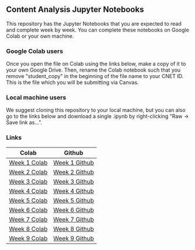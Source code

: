 ## Content Analysis Jupyter Notebooks

This repository has the Jupyter Notebooks that you are expected to read and complete week by week. You can complete these notebooks on Google Colab or your own machine.

### Google Colab users
Once you open the file on Colab using the links below, make a copy of it to your own Google Drive. Then, rename the Colab notebook such that you remove "student_copy" in the beginning of the file name to your CNET ID. This is the file which you will be submitting via Canvas.

### Local machine users
We suggest cloning this repository to your local machine, but you can also go to the links below and download a single .ipynb by right-clicking "Raw -> Save link as...".

### Links
| Colab | Github |
| --- | ---- |
| [Week 1 Colab](https://colab.research.google.com/drive/1pFlv-S5MsJA4GrRyNl9YhqKlJrjvh8BT) | [Week 1 Github](https://github.com/UChicago-Computational-Content-Analysis/Homework-Notebooks/blob/main/week-1/1-Text-into-Data.ipynb) |
| [Week 2 Colab](https://colab.research.google.com/drive/1lu7YA5aIb0LIihg2pY_X5MeWMz-0ejQV) | [Week 2 Github](https://github.com/UChicago-Computational-Content-Analysis/Homework-Notebooks/blob/main/week-2/2-Computational-Linguistics.ipynb) |
| [Week 3 Colab](https://colab.research.google.com/drive/1Hbo2asKjO775X-67q8E3IdHQjXQldp2P) | [Week 3 Github](https://github.com/UChicago-Computational-Content-Analysis/Homework-Notebooks/blob/main/week-3/3-Sampling-Crowdsourcing-and-Reliability.ipynb) |
| [Week 4 Colab](https://colab.research.google.com/drive/1RxoncVrtonZIiNVM3675pMKrqbl3AkNm) | [Week 4 Github](https://github.com/UChicago-Computational-Content-Analysis/Homework-Notebooks/blob/main/week-4/4-Topic-Modeling-and-Clustering.ipynb) |
| [Week 5 Colab](https://colab.research.google.com/drive/1wk-Wr5Rjccxc8kZj7wQhscuNc-7Y2pLa) | [Week 5 Github](https://github.com/UChicago-Computational-Content-Analysis/Homework-Notebooks/blob/main/week-5/5-Word-Embeddings.ipynb) |
| [Week 6 Colab](https://colab.research.google.com/drive/1FxIxYdlo3UlZbBu-gI8sPLa8XRBkdMET) | [Week 6 Github](https://github.com/UChicago-Computational-Content-Analysis/Homework-Notebooks/blob/main/week-6/6-Classifying-Meanings-and-Documents.ipynb) |
| [Week 7 Colab](https://colab.research.google.com/drive/1LMFV9oUGLo68turYY5QBXWKOadRqAAZ0) | [Week 7 Github](https://github.com/UChicago-Computational-Content-Analysis/Homework-Notebooks/blob/main/week-7/7-Deep-Learning-and-Transformers.ipynb) |
| [Week 8 Colab](https://colab.research.google.com/drive/1d-fW9cClhdaxFfZTuZwmgoV3ViaFpLqB) | [Week 8 Github](https://github.com/UChicago-Computational-Content-Analysis/Homework-Notebooks/blob/main/week-8/8-Text-Generation-and-Conversation.ipynb) |
| [Week 9 Colab](https://colab.research.google.com/drive/1bbwbbFaSWIO5JJPxQITuDFgN-1VIetZv) | [Week 9 Github](https://github.com/UChicago-Computational-Content-Analysis/Homework-Notebooks/blob/main/week-9/9-Images-Art-and-Video.ipynb) |
